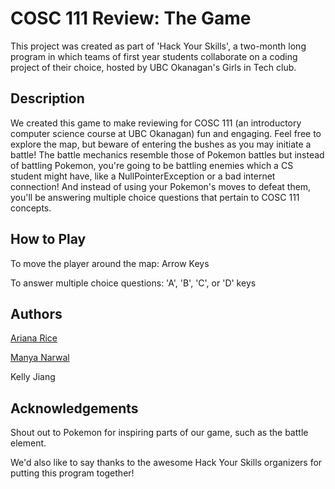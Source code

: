 # COSC 111 Review: The Game
This project was created as part of 'Hack Your Skills', a two-month long program in which teams of first year students collaborate on a coding project of their choice, hosted by UBC Okanagan's Girls in Tech club.

## Description
We created this game to make reviewing for COSC 111 (an introductory computer science course at UBC Okanagan) fun and engaging. Feel free to explore the map, but beware of entering the bushes as you may initiate a battle! The battle mechanics resemble those of Pokemon battles but instead of battling Pokemon, you're going to be battling enemies which a CS student might have, like a NullPointerException or a bad internet connection! And instead of using your Pokemon's moves to defeat them, you'll be answering multiple choice questions that pertain to COSC 111 concepts.

## How to Play
To move the player around the map: Arrow Keys

To answer multiple choice questions: 'A', 'B', 'C', or 'D' keys

## Authors
[Ariana Rice](https://github.com/ariceeee)

[Manya Narwal](https://github.com/ManyaNarwal)

Kelly Jiang

## Acknowledgements
Shout out to Pokemon for inspiring parts of our game, such as the battle element. 

We'd also like to say thanks to the awesome Hack Your Skills organizers for putting this program together!
